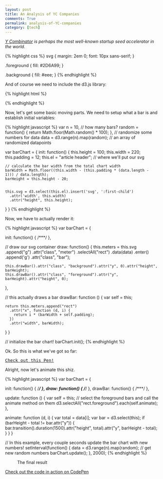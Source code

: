 ```yaml
---
layout: post
title: An Analysis of YC Companies 
comments: True
permalink: analysis-of-YC-companies
category: [tech]
---
```


*[Y Combinator](http://www.ycombinator.com/) is perhaps the most well-known startup seed accelerator in the world.*

{% highlight css %}
svg {
  margin: 2em 0;
  font: 10px sans-serif;
}

.foreground {
  fill: #2D6A99;
}

.background {
  fill: #eee;
}
{% endhighlight %}

And of course we need to include the d3.js library:

{% highlight html %}
<script src="http://d3js.org/d3.v3.min.js" charset="utf-8"></script>
{% endhighlight %}

Now, let's get some basic moving parts. We need to setup what a bar is and establish initial variables:

{% highlight javascript %}
var n = 10, // how many bars?
    random = function() { return Math.floor(Math.random() * 100); }, // randomize some numbers for data
    data = d3.range(n).map(random); // an array of randomized datapoints

var barChart = {
  init: function() {
    this.height = 100;
    this.width = 220;
    this.padding = 12;
    this.el = "article header"; // where we'll put our svg 

    // calculate the bar width from the total chart width
    barWidth = Math.floor((this.width - (this.padding * (data.length - 1))) / data.length);
    barHeight = this.height - 20;


    this.svg = d3.select(this.el).insert('svg', ':first-child')
      .attr('width', this.width)
      .attr("height", this.height);

  }
}
{% endhighlight %}

Now, we have to actually render it:

{% highlight javascript %}
var barChart = {

  init: function() { /***/ },

  // draw our svg container
  draw: function() {
    this.meters = this.svg
      .append("g")
        .attr("class", "meter")
        .selectAll("rect")
          .data(data)
          .enter()
          .append('g')
            .attr("class", "bar");

    this.drawBar().attr("class", "background").attr("y", 0).attr("height", barHeight);
    this.drawBar().attr("class", "foreground").attr("y", barHeight).attr("height", 0);
  },

  // this actually draws a bar
  drawBar: function () {
    var self = this;

    return this.meters.append("rect")
      .attr("x", function (d, i) {
        return i * (barWidth + self.padding);
      })
      .attr("width", barWidth);
  }
}

// initialize the bar chart!
barChart.init();
{% endhighlight %}

Ok. So this is what we've got so far:

<pre class="codepen" data-height="300" data-type="result" data-href="wakhK" data-user="mshwery" data-safe="true"><code></code><a href="http://codepen.io/mshwery/pen/wakhK">Check out this Pen!</a></pre>
<script async src="http://codepen.io/assets/embed/ei.js"></script>

Alright, now let's animate this shiz.

{% highlight javascript %}
var barChart = {

  init:     function() { /***/ },
  draw:     function() { /***/ },
  drawBar:  function() { /***/ },

  update: function () {
      var self = this;
      // select the foreground bars and call the animate method on them
      d3.selectAll("rect.foreground").each(self.animate);
  },

  animate: function (d, i) {
    var total = data[i];
    var bar = d3.select(this);
    if (barHeight - total != bar.attr("y")) {
      bar.transition().duration(1500).attr("height", total).attr("y", barHeight - total);
    }
  }
}

// In this example, every couple seconds update the bar chart with new numbers!
setInterval(function() {
  data = d3.range(n).map(random); // get new random numbers
  barChart.update();
}, 2000);
{% endhighlight %}

<figure class="final">
  <figcaption>The final result</figcaption>
</figure>

<a href="http://codepen.io/mshwery/pen/uCBbn" class="codepen" target="_blank">Check out the code in action on CodePen</a>

<style>
  svg {
    font: 10px sans-serif;
  }

  .foreground {
    fill: #2D6A99;
  }

  .background {
    fill: #eee;
  }
</style>
<script src="http://d3js.org/d3.v3.min.js" charset="utf-8"></script>
<script type="text/javascript">

  var n = 10,
      random = function() { return Math.floor(Math.random() * 100); },
      data = d3.range(n).map(random);
  
  var barChart = {
    init: function(el) {
      this.height = 80;
      this.width = 220;
      this.padding = 12;
      barWidth = Math.floor((this.width - (this.padding * (data.length - 1))) / data.length);
      barHeight = this.height;

      this.svg = d3.select(el).insert('svg', ':first-child')
        .attr('width', this.width)
        .attr("height", this.height);

      this.draw();
    },

    draw: function() {
      var self = this;

      this.meters = this.svg
        .append("g")
          .attr("class", "meter")
          .selectAll("rect")
            .data(data)
            .enter()
            .append('g')
              .attr("class", "bar");

      this.drawBar().attr("class", "background").attr("y", 0).attr("height", barHeight);
      this.drawBar().attr("class", "foreground").attr("y", barHeight).attr("height", 0);

      setInterval(function() {
        data = d3.range(n).map(random);
        self.update();
      }, 2000);
    },

    update: function () {
        var self = this;
        d3.selectAll("rect.foreground").each(self.animate);
    },

    animate: function (d, i) {
      var total = data[i];
      var bar = d3.select(this);
      if (barHeight - total != bar.attr("y")) {
        bar.transition().duration(1500).attr("height", total).attr("y", barHeight - total);
      }
    },

    drawBar: function () {
      var self = this;

      return this.meters.append("rect")
        .attr("x", function (d, i) {
          return i * (barWidth + self.padding);
        })
        .attr("width", barWidth);
    }
  }

  barChart.init('figure.final');
</script>